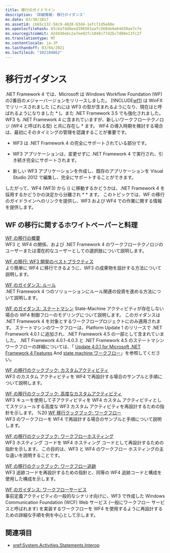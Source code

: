 ```yaml
---
title: 移行のガイドライン
description: '詳細情報: 移行ガイダンス'
ms.date: 03/30/2017
ms.assetid: cb65c132-58c9-4028-b3d4-1efc71d5e60e
ms.openlocfilehash: 83c6af4d8eed396501aafc568de8e64d30ae7cfe
ms.sourcegitcommit: 42d436ebc2a7ee02fc1848c7742bc7d80e13fc2f
ms.translationtype: MT
ms.contentlocale: ja-JP
ms.lasthandoff: 03/04/2021
ms.locfileid: "102104862"
---
```

# <a name="migration-guidance"></a>移行ガイダンス

.NET Framework 4 では、Microsoft は Windows Workflow Foundation (WF) の2番目のメジャーバージョンをリリースしました。 [!INCLUDE[wf1](../../../includes/wf1-md.md)] は WinFX でリリースされました (これには WF3 の型が含まれるようになり、現在はと呼ばれるようになりました \* )。また .NET Framework 3.5 でも強化されました。 WF3 も .NET Framework 4 に含まれていますが、新しいワークフローテクノロジ (WF4 と呼ばれる型) と共に存在し \* ます。 WF4 の導入時期を検討する場合は、最初にそのタイミングの管理を認識することが重要です。

- WF3 は .NET Framework 4 の完全にサポートされている部分です。

- WF3 アプリケーションは、変更せずに .NET Framework 4 で実行され、引き続き完全にサポートされます。

- 新しい WF3 アプリケーションを作成し、既存のアプリケーションを Visual Studio 2012 で編集し、完全にサポートすることができます。

したがって、WF4 (WF3) から () に移動するかどうかは、.NET Framework 4 を採用するかどうかの決定から分離され \* \* ます。 このトピックでは、WF の移行のガイドラインへのリンクを提供し、WF3 および WF4 での作業に関する情報を提供します。

## <a name="wf-migration-white-papers-and-cookbooks"></a>WF の移行に関するホワイトペーパーと料理

 [WF の移行の概要](https://download.microsoft.com/download/5/9/9/599CF8A9-5FE2-426A-A536-A83F84D38BF9/WF%20Migration%20Overview.docx)\
 WF3 と WF4 の関係、および .NET Framework 4 のワークフローテクノロジのユーザーまたは潜在的なユーザーとしての選択肢について説明します。

 [WF の移行: WF3 開発のベストプラクティス](https://download.microsoft.com/download/5/9/9/599CF8A9-5FE2-426A-A536-A83F84D38BF9/WF%20Migration%20Best%20Practices.docx)\
 より簡単に WF4 に移行できるように、WF3 の成果物を設計する方法について説明します。

 [WF のガイダンス: ルール](https://download.microsoft.com/download/5/9/9/599CF8A9-5FE2-426A-A536-A83F84D38BF9/WF4%20Rules%20Guidance.docx)\
 .NET Framework 4 つのソリューションにルール関連の投資を進める方法について説明します。

 [WF のガイダンス: ステートマシン](https://download.microsoft.com/download/5/9/9/599CF8A9-5FE2-426A-A536-A83F84D38BF9/WF4%20State%20Machine%20Guidance.doc) State-Machine アクティビティが存在しない場合の WF4 制御フローのモデリングについて説明します。 このガイダンスは .NET Framework 4 を対象とするワークフロープロジェクトにのみ適用されます。 ステートマシンのワークフローは、Platform Update 1 のリリースで .NET Framework 4.0.1 に追加され、.NET Framework 4.5 の一部として含まれていました。 .NET Framework 4.0.1-4.0.3 と .NET Framework 4.5 のステートマシンワークフローの詳細については、「 [Update 4.0.1 for Microsoft .NET Framework 4 Features](/previous-versions/dotnet/netframework-4.0/hh290669(v=vs.100)) And [state machine ワークフロー](state-machine-workflows.md)」を参照してください。

 [WF の移行のクックブック: カスタムアクティビティ](https://download.microsoft.com/download/5/9/9/599CF8A9-5FE2-426A-A536-A83F84D38BF9/WF%20Migration%20Cookbook%20Custom%20Activities.docx)\
 WF3 のカスタム アクティビティを WF4 で再設計する場合のサンプルと手順について説明します。

 [WF の移行のクックブック: 高度なカスタムアクティビティ](https://download.microsoft.com/download/5/9/9/599CF8A9-5FE2-426A-A536-A83F84D38BF9/WF%20Migration%20Cookbook%20Advanced%20Custom%20Activities.docx)\
 WF3 キューを使用して子アクティビティを WF4 カスタム アクティビティとしてスケジュールする高度な WF3 カスタム アクティビティを再設計するための指針を示します。
%20 [WF 移行クックブック: ワークフロー](https://download.microsoft.com/download/5/9/9/599CF8A9-5FE2-426A-A536-A83F84D38BF9/WF%20Migration%20Cookbook%20Workflows.docx)\
 WF3 のワークフローを WF4 で再設計する場合のサンプルと手順について説明します。

 [WF の移行のクックブック: ワークフローホスティング](https://download.microsoft.com/download/5/9/9/599CF8A9-5FE2-426A-A536-A83F84D38BF9/WF%20Migration%20Cookbook%20Workflow%20Hosting.docx)\
 WF3 ホスティング コードを WF4 ホスティング コードとして再設計するための指針を示します。 この目的は、WF3 と WF4 のワークフロー ホスティングの主な違いを説明することです。

 [WF の移行のクックブック: ワークフロー追跡](https://download.microsoft.com/download/5/9/9/599CF8A9-5FE2-426A-A536-A83F84D38BF9/WF%20Migration%20Cookbook%20Workflow%20Tracking.docx)\
 WF3 追跡コードを再設計するための指針と、同等の WF4 追跡コードと構成を使用した構成を示します。

 [WF のガイダンス: ワークフローサービス](https://download.microsoft.com/download/5/9/9/599CF8A9-5FE2-426A-A536-A83F84D38BF9/WF4%20Workflow%20Services%20Guidance.docx)\
 事前定義アクティビティの一般的なシナリオ向けに、WF3 で作成した Windows Communication Foundation (WCF) Web サービス (一般にワークフロー サービスと呼ばれます) を実装するワークフローを WF4 を使用するように再設計するための詳細な手順を例を中心として示します。

## <a name="see-also"></a>関連項目

- <xref:System.Activities.Statements.Interop>
